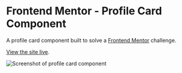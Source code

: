 # Frontend Mentor - Profile Card Component

A profile card component built to solve a [Frontend Mentor](www.frontendmentor.io) challenge.

[View the site live](https://profile-card-component-nu.vercel.app/).

![Screenshot of profile card component](https://res.cloudinary.com/gerhynes/image/upload/q_auto/v1605450468/Screenshot_2020-11-15_Frontend_Mentor_Profile_card_component_lcma4x.png)
